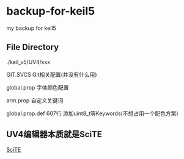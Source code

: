 # backup-for-keil5
my backup for keil5

## File Directory
./keil_v5/UV4/xxx

GIT.SVCS Git相关配置(并没有什么用)

global.prop 字体颜色配置

arm.prop 自定义关键词

global.prop.def 607行 添加uint8_t等Keywords(不想占用一个配色方案)

## UV4编辑器本质就是SciTE

[SciTE](https://www.scintilla.org/SciTEDoc.html)
